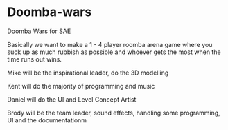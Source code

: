 # Doomba-wars
Doomba Wars for SAE

Basically we want to make a 1 - 4 player roomba arena game where you suck up as much rubbish as possible and whoever gets the most
when the time runs out wins.

Mike will be the inspirational leader, do the 3D modelling

Kent will do the majority of programming and music

Daniel will do the UI  and  Level  Concept Artist

Brody will be the team leader, sound effects, handling some programming, UI and the documentationm
